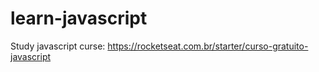 # learn-javascript
Study javascript curse: https://rocketseat.com.br/starter/curso-gratuito-javascript
